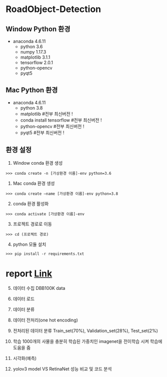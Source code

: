 # RoadObject-Detection

## Window Python 환경

- anaconda 4.6.11
  - python 3.6
  - numpy 1.17.3
  - matplotlib 3.1.1
  - tensorflow 2.0.1
  - python-opencv
  - pyqt5


## Mac Python 환경 
- anaconda 4.6.11
  - python 3.8 
  - matplotlib #전부 최신버전 !
  - conda install tensorflow  #전부 최신버전 !
  - python-opencv  #전부 최신버전 !
  - pyqt5 #전부 최신버전 !

## 환경 설정

1. Window conda 환경 생성 

```
>>> conda create -n [가상환경 이름]-env python=3.6

```
1. Mac conda 환경 생성 

```
>>> conda create —name [가상환경 이름]-env python=3.8
```


2. conda 환경 활성화

```
>>> conda activate [가상환경 이름]-env
```



3. 프로젝트 경로로 이동

```
>>> cd (프로젝트 경로)
```



4. python 모듈 설치

```
>>> pip install -r requirements.txt
```  
# report [Link](https://docs.google.com/document/d/16T0VQJriU-VXSOssZI7Cu45VG0dLgNY1N7YgtebJXVk/edit?usp=sharing)

5. 데이터 수집
DBB100K data

6. 데이터 로드

7. 데이터 분류

8. 데이터 전처리(one hot encoding)

9. 전처리된 데이터 분류 Train_set(70%), Validation_set(28%), Test_set(2%)

10. 학습 
1000개의 사물을 충분히 학습된 가중치인 imagenet을 전이학습 시켜 학습에 도움을 줌

11. 시각화(예측)

12. yolov3 model VS RetinaNet 성능 비교 및 코드 분석






